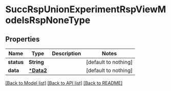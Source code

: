# SuccRspUnionExperimentRspViewModelsRspNoneType


## Properties
Name | Type | Description | Notes
------------ | ------------- | ------------- | -------------
**status** | **String** |  | [default to nothing]
**data** | [***Data2**](Data2.md) |  | [default to nothing]


[[Back to Model list]](../README.md#models) [[Back to API list]](../README.md#api-endpoints) [[Back to README]](../README.md)


